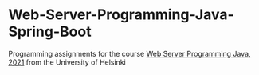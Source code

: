 # Web-Server-Programming-Java-Spring-Boot
Programming assignments for the course [Web Server Programming Java, 2021](https://web-palvelinohjelmointi-21.mooc.fi/) from the University of Helsinki

